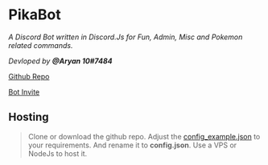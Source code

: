 # PikaBot

*A Discord Bot written in Discord.Js for Fun, Admin, Misc and Pokemon related commands.*

*Devloped by **@Aryan 10#7484***

[Github Repo](https://github.com/Aryan10/PikaBot)

[Bot Invite](https://discordapp.com/oauth2/authorize?permissions=2146958591&scope=bot&client_id=318700956244115457)

## Hosting

>Clone or download the github repo.
>Adjust the [config_example.json](https://github.com/Aryan10/PikaBot/blob/master/config_example.json) to your requirements. And rename it to **config.json**.
>Use a VPS or NodeJs to host it.
